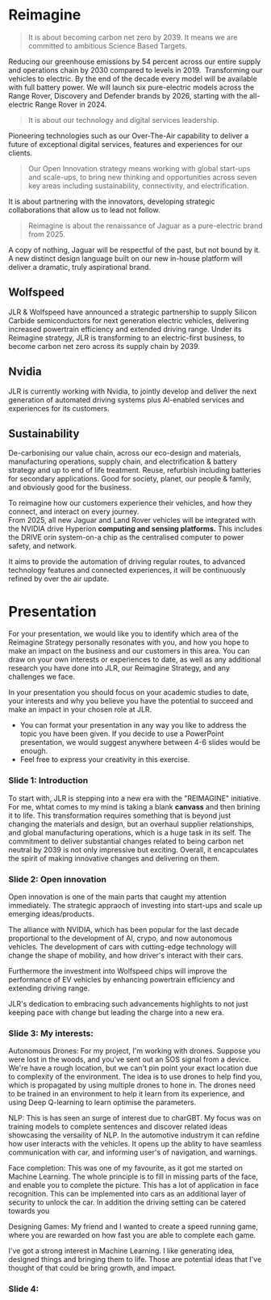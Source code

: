 
# Reimagine

>It is about becoming carbon net zero by 2039. It means we are committed to ambitious Science Based Targets.

Reducing our greenhouse emissions by 54 percent across our entire supply and operations chain by 2030 compared to levels in 2019.  Transforming our vehicles to electric. By the end of the decade every model will be available with full battery power. We will launch six pure-electric models across the Range Rover, Discovery and Defender brands by 2026, starting with the all-electric Range Rover in 2024.

>It is about our technology and digital services leadership.

Pioneering technologies such as our Over-The-Air capability to deliver a future of exceptional digital services, features and experiences for our clients.

>Our Open Innovation strategy means working with global start-ups and scale-ups, to bring new thinking and opportunities across seven key areas including sustainability, connectivity, and electrification.

It is about partnering with the innovators, developing strategic collaborations that allow us to lead not follow.


>Reimagine is about the renaissance of Jaguar as a pure-electric brand from 2025.

A copy of nothing, Jaguar will be respectful of the past, but not bound by it. A new distinct design language built on our new in-house platform will deliver a dramatic, truly aspirational brand.

## Wolfspeed
JLR & Wolfspeed have announced a strategic partnership to supply Silicon Carbide semiconductors for next generation electric vehicles, delivering increased powertrain efficiency and extended driving range. Under its Reimagine strategy, JLR is transforming to an electric-first business, to become carbon net zero across its supply chain by 2039.

## Nvidia
JLR is currently working with Nvidia, to jointly develop and deliver the next generation of automated driving systems plus Al-enabled services and experiences for its customers. 

## Sustainability 
De-carbonising our value chain, across our eco-design and materials,  manufacturing operations, supply chain, and electrification & battery strategy and up to end of life treatment. Reuse, refurbish including batteries for secondary applications.
Good for society, planet, our people & family, and obviously good for the business. 

To reimagine how our customers experience their vehicles, and how they connect, and interact on every journey.  
From 2025, all new Jaguar and Land Rover vehicles will be integrated with the NVIDIA drive Hyperion **computing and sensing platforms.**  This includes the DRIVE orin system-on-a chip as the centralised computer to power safety, and network. 

It aims to provide the automation of driving regular routes, to advanced technology features and connected experiences,  it will be continuously refined by over the air update. 



# Presentation
For your presentation, we would like you to identify which area of the Reimagine Strategy personally
resonates with you, and how you hope to make an impact on the business and our customers in this area.
You can draw on your own interests or experiences to date, as well as any additional research you have
done into JLR, our Reimagine Strategy, and any challenges we face.

In your presentation you should focus on your academic studies to date, your interests and why you
believe you have the potential to succeed and make an impact in your chosen role at JLR.
- You can format your presentation in any way you like to address the topic you have been given.
If you decide to use a PowerPoint presentation, we would suggest anywhere between 4-6 slides
would be enough.
- Feel free to express your creativity in this exercise.


### Slide 1: Introduction

To start with, JLR is stepping into a new era with the "REIMAGINE" initiative. For me, whtat comes to my mind is taking a blank **canvass** and then brining it to life. This transformation requires something that is beyond just changing the materials and design, but an overhaul supplier relationships, and global manufacturing operations, which is a huge task in its self.  The commitment to deliver substantial changes related to being carbon net neutral by 2039 is not only impressive but exciting. Overall, it encapculates the spirit of making innovative changes and delivering on them.
 
### Slide 2: Open innovation
Open innovation is one of the main parts that caught my attention immediately. The strategic appraoch of investing into start-ups and scale up  emerging ideas/products.

The alliance with NVIDIA, which has been popular for the last decade proportional to the development of AI, crypo, and now autonomous vehicles. The development of cars with cutting-edge technology will change the shape of mobility, and how driver's interact with their cars. 

Furthermore the investment into Wolfspeed chips will improve the performance of EV vehicles by enhancing powertrain efficiency and extending driving range. 

JLR's dedication to embracing such advancements highlights to not just keeping pace with change but leading the charge into a new era.


### Slide 3: My interests: 
Autonomous Drones: For my project, I'm working with drones. Suppose you were lost in the woods, and you've sent out an SOS signal from a device. We're have a rough location, but we can't pin point your exact location due to complexity of the environment. The idea is to use drones to help find you, which is propagated by using multiple drones to hone in. The drones need to be trained in an environment to help it learn from its experience, and using Deep Q-learning to learn optimise the parameters.

NLP: This is has seen an surge of interest due to charGBT.  My focus was on training models to complete sentences and discover related ideas showcasing the versaility of NLP. In the automotive industrym it can refdine how user interacts with the vehicles.  It opens up the ablity to have seamless communication with car, and informing user's of navigation, and warnings. 

Face completion: This was one of my favourite, as it got me started on Machine Learning. The whole principle is to fill in missing parts of the face, and enable you to complete the picture. This has a lot of application in face recognition. This can be implemented into cars as an additional layer of security to unlock the car. In addition the driving setting can be catered towards you

Designing Games: My friend and I wanted to create a speed running game, where you are rewarded on how fast you are able to complete each game. 

I've got a strong interest in Machine Learning. I like generating idea, designed things and bringing them to life. Those are potential ideas that I've thought of that could be bring growth, and impact.
### Slide 4:



